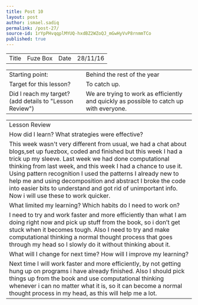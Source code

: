 ```yaml
---
title: Post 10
layout: post
author: ismael.sadiq
permalink: /post-27/
source-id: 1rYpPHvqqplMYUQ-hxdBZ2WZoQJ_mGwHyVvP8rnmmTCo
published: true
---
```

<table>
  <tr>
    <td>Title</td>
    <td>Fuze Box</td>
    <td>Date</td>
    <td>28/11/16</td>
  </tr>
</table>


<table>
  <tr>
    <td>Starting point:</td>
    <td>Behind the rest of the year</td>
  </tr>
  <tr>
    <td>Target for this lesson?</td>
    <td>To catch up.</td>
  </tr>
  <tr>
    <td>Did I reach my target? 
(add details to "Lesson Review")</td>
    <td>We are trying to work as efficiently and quickly as possible to catch up with everyone.</td>
  </tr>
</table>


<table>
  <tr>
    <td>Lesson Review</td>
  </tr>
  <tr>
    <td>How did I learn? What strategies were effective? </td>
  </tr>
  <tr>
    <td>This week wasn't very different from usual, we had a chat about blogs,set up fuezbox, coded and finished but this week I had a trick up my sleeve. Last week we had done computational thinking from last week, and this week I had a chance to use it. Using pattern recognition I used the patterns I already new to help me and using decomposition and abstract I broke the code into easier bits to understand and got rid of unimportant info. Now i will use these to work quicker.</td>
  </tr>
  <tr>
    <td>What limited my learning? Which habits do I need to work on? </td>
  </tr>
  <tr>
    <td>I need to try and work faster and more efficiently than what I am doing right now and pick up stuff from the book, so i don’t get stuck when it becomes tough. Also I need to try and make computational thinking a normal thought process that goes through my head so I slowly do it without thinking about it. </td>
  </tr>
  <tr>
    <td>What will I change for next time? How will I improve my learning?</td>
  </tr>
  <tr>
    <td>Next time I will work faster and more efficiently, by not getting hung up on programs i have already finished. Also I should pick things up from the book and use computational thinking whenever i can no matter what it is, so it can become a normal thought process in my head, as this will help me a lot. </td>
  </tr>
</table>


